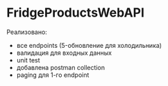 # FridgeProductsWebAPI
Реализовано:
- все endpoints (5-обновление для холодильника)
- валидация для входных данных
- unit test
- добавлена postman collection
- paging для 1-го endpoint
